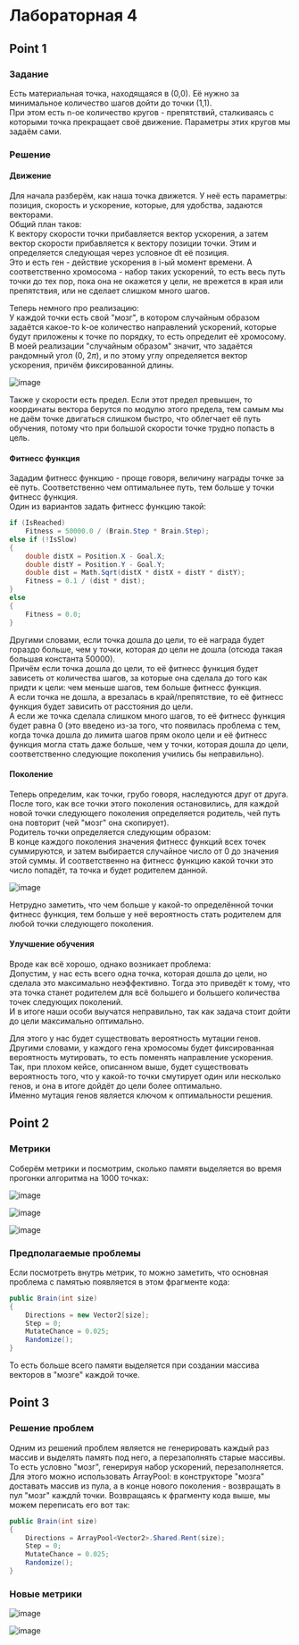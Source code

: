 # Лабораторная 4
## Point 1
### Задание
Есть материальная точка, находящаяся в (0,0). Её нужно за минимальное количество шагов дойти до точки (1,1).\
При этом есть n-ое количество кругов - препятствий, сталкиваясь с которыми точка прекращает своё движение. Параметры этих кругов мы задаём сами.
### Решение
#### Движение
Для начала разберём, как наша точка движется. У неё есть параметры: позиция, скорость и ускорение, которые, для удобства, задаются векторами.\
Общий план таков:\
К вектору скорости точки прибавляется вектор ускорения, а затем вектор скорости прибавляется к вектору позиции точки. Этим и определяется следующая через условное dt её позиция.\
Это и есть ген - действие ускорения в i-ый момент времени. А соответственно хромосома - набор таких ускорений, то есть весь путь точки до тех пор, пока она не окажется у цели, не врежется в края или препятствия, или не сделает слишком много шагов.

Теперь немного про реализацию:\
У каждой точки есть свой "мозг", в котором случайным образом задаётся какое-то k-ое количество направлений ускорений, которые будут приложены к точке по порядку, то есть определит её хромосому.\
В моей реализации "случайным образом" значит, что задаётся рандомный угол (0, 2$\pi$), и по этому углу определяется вектор ускорения, причём фиксированной длины.

![image](https://user-images.githubusercontent.com/79001610/169453727-32c8722d-4d08-4306-b4b8-cd0f6210e1e7.png)

Также у скорости есть предел. Если этот предел превышен, то координаты вектора берутся по модулю этого предела, тем самым мы не даём точке двигаться слишком быстро, что облегчает её путь обучения, потому что при большой скорости точке трудно попасть в цель.

#### Фитнесс функция
Зададим фитнесс функцию - проще говоря, величину награды точке за её путь. Соответственно чем оптимальнее путь, тем больше у точки фитнесс функция.\
Один из вариантов задать фитнесс функцию такой:
```cs
if (IsReached)
    Fitness = 50000.0 / (Brain.Step * Brain.Step);
else if (!IsSlow)
{
    double distX = Position.X - Goal.X;
    double distY = Position.Y - Goal.Y;
    double dist = Math.Sqrt(distX * distX + distY * distY);
    Fitness = 0.1 / (dist * dist);
}
else
{
    Fitness = 0.0;
}
```
Другими словами, если точка дошла до цели, то её награда будет гораздо больше, чем у точки, которая до цели не дошла (отсюда такая большая константа 50000).\
Причём если точка дошла до цели, то её фитнесс функция будет зависеть от количества шагов, за которые она сделала до того как придти к цели: чем меньше шагов, тем больше фитнесс функция.\
А если точка не дошла, а врезалась в край/препятствие, то её фитнесс функция будет зависить от расстояния до цели.\
А если же точка сделала слишком много шагов, то её фитнесс функция будет равна 0 (это введено из-за того, что появилась проблема с тем, когда точка дошла до лимита шагов прям около цели и её фитнесс функция могла стать даже больше, чем у точки, которая дошла до цели, соответственно следующие поколения учились бы неправильно).

#### Поколение
Теперь определим, как точки, грубо говоря, наследуются друг от друга. После того, как все точки этого поколения остановились, для каждой новой точки следующего поколения определяется родитель, чей путь она повторит (чей "мозг" она скопирует).\
Родитель точки определяется следующим образом:\
В конце каждого поколения значения фитнесс функций всех точек суммируются, и затем выбирается случайное число от 0 до значения этой суммы. И соответственно на фитнесс функцию какой точки это число попадёт, та точка и будет родителем данной.

![image](https://user-images.githubusercontent.com/79001610/169456727-19b9b47b-aa5c-4779-9be8-a24262013983.png)

Нетрудно заметить, что чем больше у какой-то определённой точки фитнесс функция, тем больше у неё вероятность стать родителем для любой точки следующего поколения.

#### Улучшение обучения
Вроде как всё хорошо, однако возникает проблема:\
Допустим, у нас есть всего одна точка, которая дошла до цели, но сделала это максимально неэффективно. Тогда это приведёт к тому, что эта точка станет родителем для всё большего и большего количества точек следующих поколений.\
И в итоге наши особи выучатся неправильно, так как задача стоит дойти до цели максимально оптимально.

Для этого у нас будет существовать вероятность мутации генов. Другими словами, у каждого гена хромосомы будет фиксированная вероятность мутировать, то есть поменять направление ускорения. Так, при плохом кейсе, описанном выше, будет существовать вероятность того, что у какой-то точки смутирует один или несколько генов, и она в итоге дойдёт до цели более оптимально.\
Именно мутация генов является ключом к оптимальности решения.

## Point 2
### Метрики
Соберём метрики и посмотрим, сколько памяти выделяется во время прогонки алгоритма на 1000 точках:

![image](https://user-images.githubusercontent.com/79001610/169488772-050087d0-cb1a-4b9c-895e-763832641ffa.png)

![image](https://user-images.githubusercontent.com/79001610/169488558-9acadd28-ce3b-467e-9c96-5a9cd645e3d8.png)

![image](https://user-images.githubusercontent.com/79001610/169495389-4cb9cd4f-8eef-41bf-ba37-a2a962e8c5f0.png)

### Предполагаемые проблемы
Если посмотреть внутрь метрик, то можно заметить, что основная проблема с памятью появляется в этом фрагменте кода:
```cs
public Brain(int size)
{
    Directions = new Vector2[size];
    Step = 0;
    MutateChance = 0.025;
    Randomize();
}
```
То есть больше всего памяти выделяется при создании массива векторов в "мозге" каждой точке.
## Point 3
### Решение проблем
Одним из решений проблем является не генерировать каждый раз массив и выделять память под него, а перезаполнять старые массивы. То есть условно "мозг", генерируя набор ускорений, перезаполняется. Для этого можно использовать ArrayPool: в конструкторе "мозга" доставать массив из пула, а в конце нового поколения - возвращать в пул "мозг" каждлй точки. Возвращаясь к фрагменту кода выше, мы можем переписать его вот так:
```cs
public Brain(int size)
{
    Directions = ArrayPool<Vector2>.Shared.Rent(size);
    Step = 0;
    MutateChance = 0.025;
    Randomize();
}
```
### Новые метрики

![image](https://user-images.githubusercontent.com/79001610/169626224-b39b9c78-f90b-42ea-aa2a-924c4a9fecf1.png)

![image](https://user-images.githubusercontent.com/79001610/169626218-87285e9e-0542-4608-9c94-130688a760a5.png)
